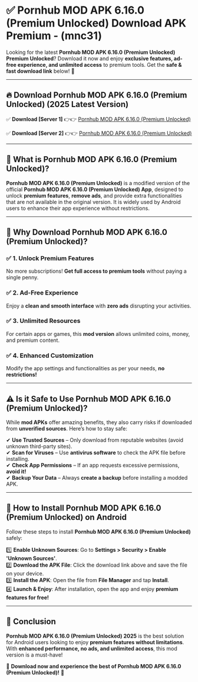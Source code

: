
# ✅ Pornhub MOD APK 6.16.0 (Premium Unlocked) Download APK Premium -  (mnc31) 

Looking for the latest **Pornhub MOD APK 6.16.0 (Premium Unlocked) Premium Unlocked**? Download it now and enjoy **exclusive features, ad-free experience, and unlimited access** to premium tools. Get the **safe & fast download link** below! 🚀

---

## 🔥 Download Pornhub MOD APK 6.16.0 (Premium Unlocked) (2025 Latest Version)

✅ **Download [Server 1]** 👉👉 [Pornhub MOD APK 6.16.0 (Premium Unlocked) ](https://apkcomod.com?title=Pornhub_MOD_APK_6.16.0_(Premium_Unlocked))  

✅ **Download [Server 2]** 👉👉 [Pornhub MOD APK 6.16.0 (Premium Unlocked) ](https://apkcomod.com?title=Pornhub_MOD_APK_6.16.0_(Premium_Unlocked))  


---

## 📌 What is Pornhub MOD APK 6.16.0 (Premium Unlocked)?

**Pornhub MOD APK 6.16.0 (Premium Unlocked)** is a modified version of the official **Pornhub MOD APK 6.16.0 (Premium Unlocked) App**, designed to unlock **premium features**, **remove ads**, and provide extra functionalities that are not available in the original version. It is widely used by Android users to enhance their app experience without restrictions.

---

## 🌟 Why Download Pornhub MOD APK 6.16.0 (Premium Unlocked)?

### ✅ 1. Unlock Premium Features
No more subscriptions! **Get full access to premium tools** without paying a single penny.

### ✅ 2. Ad-Free Experience
Enjoy a **clean and smooth interface** with **zero ads** disrupting your activities.

### ✅ 3. Unlimited Resources
For certain apps or games, this **mod version** allows unlimited coins, money, and premium content.

### ✅ 4. Enhanced Customization
Modify the app settings and functionalities as per your needs, **no restrictions!**

---

## ⚠️ Is it Safe to Use Pornhub MOD APK 6.16.0 (Premium Unlocked)?

While **mod APKs** offer amazing benefits, they also carry risks if downloaded from **unverified sources**. Here’s how to stay safe:

✔ **Use Trusted Sources** – Only download from reputable websites (avoid unknown third-party sites).  
✔ **Scan for Viruses** – Use **antivirus software** to check the APK file before installing.  
✔ **Check App Permissions** – If an app requests excessive permissions, **avoid it!**  
✔ **Backup Your Data** – Always **create a backup** before installing a modded APK.

---

## 📲 How to Install Pornhub MOD APK 6.16.0 (Premium Unlocked) on Android

Follow these steps to install **Pornhub MOD APK 6.16.0 (Premium Unlocked)** safely:

1️⃣ **Enable Unknown Sources**: Go to **Settings > Security > Enable 'Unknown Sources'**.  
2️⃣ **Download the APK File**: Click the download link above and save the file on your device.  
3️⃣ **Install the APK**: Open the file from **File Manager** and tap **Install**.  
4️⃣ **Launch & Enjoy**: After installation, open the app and enjoy **premium features for free!**

---

## 🚀 Conclusion

**Pornhub MOD APK 6.16.0 (Premium Unlocked) 2025** is the best solution for Android users looking to enjoy **premium features without limitations**. With **enhanced performance, no ads, and unlimited access**, this mod version is a must-have!

🔻 **Download now and experience the best of Pornhub MOD APK 6.16.0 (Premium Unlocked)!** 🔻

